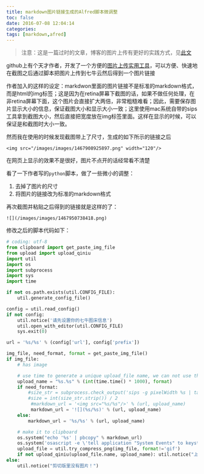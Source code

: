 ```yaml
---
title: markdown图片链接生成的Alfred脚本微调整
toc: false
date: 2016-07-08 12:04:14
categories:
tags: [markdown,afred]
---
```


> 注意：这是一篇过时的文章，博客的图片上传有更好的实践方式，见[此文](https://16bh.github.io/2018/10/15/a-cool-way-to-blog-by-hexo-and-typora/)

github上有个天才作者，开发了一个方便的[图片上传实用工具](https://github.com/tiann/markdown-img-upload)，可以方便、快速地在截图之后通过脚本把图片上传到七牛云然后得到一个图片链接



作者加入的这样的设定：markdwon里面的图片链接不是标准的markdown格式，而是html的img标签；这是因为在retina屏幕下截图的话，如果不做任何处理，在非retina屏幕下面，这个图片会直接扩大两倍，非常粗糙难看；因此，需要保存图片显示大小的信息，保证截图大小和显示大小一致；这里使用mac系统自带的sips工具拿到截图大小，然后直接把宽度放在img标签里面。这样在显示的时候，可以保证是和截图时大小一致。

然而我在使用的时候发现截图带上了尺寸，生成的如下所示的链接之后

```
<img src="/images/images/1467908925897.png" width="120"/>
```

在网页上显示的效果不是很好，图片不点开的话经常看不清楚




<!--more-->

看了一下作者写的`python`脚本，做了一些微小的调整：
1. 去掉了图片的尺寸
2. 将图片的链接改为标准的markdown格式

再次截图并粘贴之后得到的链接就是这样的了：

```
![](/images/images/1467950738418.png)
```

修改之后的脚本代码如下：

``` python
# coding: utf-8
from clipboard import get_paste_img_file
from upload import upload_qiniu
import util
import os
import subprocess
import sys
import time

if not os.path.exists(util.CONFIG_FILE):
    util.generate_config_file()

config = util.read_config()
if not config:
    util.notice('请先设置你的七牛图床信息')
    util.open_with_editor(util.CONFIG_FILE)
    sys.exit(0)

url = '%s/%s' % (config['url'], config['prefix'])

img_file, need_format, format = get_paste_img_file()
if img_file:
    # has image

    # use time to generate a unique upload_file name, we can not use the tmp file name
    upload_name = "%s.%s" % (int(time.time() * 1000), format)
    if need_format:
        #size_str = subprocess.check_output('sips -g pixelWidth %s | tail -n1 | cut -d" " -f4' % img_file.name, shell=True)
        #size = int(size_str.strip()) / 2
         #markdown_url = '<img src="%s/%s"/>' % (url, upload_name)
         markdown_url = '![](%s/%s)' % (url, upload_name)
    else:
        markdown_url = '%s/%s' % (url, upload_name)

    # make it to clipboard
    os.system("echo '%s' | pbcopy" % markdown_url)
    os.system('osascript -e \'tell application "System Events" to keystroke "v" using command down\'')
    upload_file = util.try_compress_png(img_file, format!='gif')
    if not upload_qiniu(upload_file.name, upload_name): util.notice("上传图片到图床失败，请检查网络后重试")
else:
    util.notice("剪切版里没有图片！")
```
